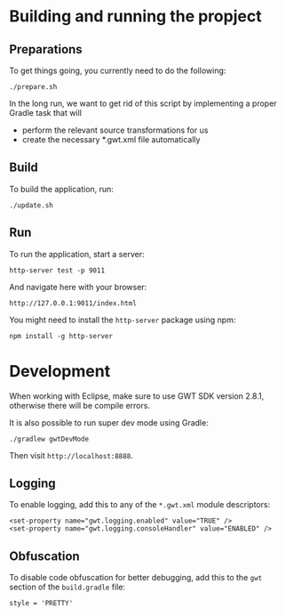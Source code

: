 # Building and running the propject

## Preparations

To get things going, you currently need to do the following:

    ./prepare.sh

In the long run, we want to get rid of this script by implementing a proper
Gradle task that will
* perform the relevant source transformations for us
* create the necessary *.gwt.xml file automatically

## Build

To build the application, run:

    ./update.sh

## Run

To run the application, start a server:

    http-server test -p 9011

And navigate here with your browser:

    http://127.0.0.1:9011/index.html

You might need to install the `http-server` package using npm:

    npm install -g http-server

# Development

When working with Eclipse, make sure to use GWT SDK version 2.8.1, otherwise
there will be compile errors.

It is also possible to run super dev mode using Gradle:

    ./gradlew gwtDevMode

Then visit `http://localhost:8888`.

## Logging

To enable logging, add this to any of the `*.gwt.xml` module descriptors:

    <set-property name="gwt.logging.enabled" value="TRUE" />
    <set-property name="gwt.logging.consoleHandler" value="ENABLED" />

## Obfuscation

To disable code obfuscation for better debugging, add this to the `gwt` section
of the `build.gradle` file:

    style = 'PRETTY'
